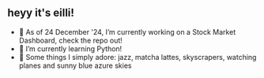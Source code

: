 ## heyy it's eilli!

- 🔭 As of 24 December '24, I’m currently working on a Stock Market Dashboard, check the repo out!
- 🌱 I’m currently learning Python!
- 🌹  Some things I simply adore: jazz, matcha lattes, skyscrapers, watching planes and sunny blue azure skies
<!--
**guccidoge/guccidoge** is a ✨ _special_ ✨ repository because its `README.md` (this file) appears on your GitHub profile.

Here are some ideas to get you started:

- 🔭 I’m currently working on ...
- 🌱 I’m currently learning ...
- 👯 I’m looking to collaborate on ...
- 🤔 I’m looking for help with ...
- 💬 Ask me about ...
- 📫 How to reach me: ...
- 😄 Pronouns: ...
- ⚡ Fun fact: ...
-->
